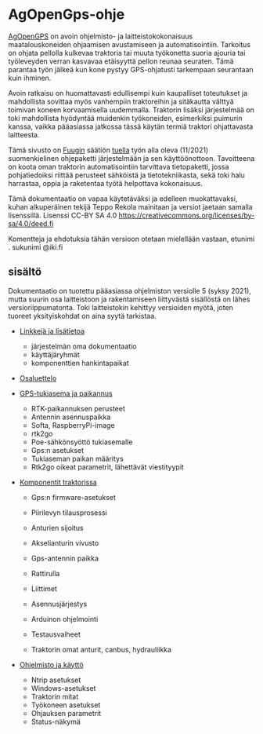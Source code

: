 # AgOpenGps-ohje

[AgOpenGPS](https://github.com/farmerbriantee/AgOpenGPS) on avoin ohjelmisto- ja laitteistokokonaisuus maatalouskoneiden ohjaamisen avustamiseen ja automatisointiin. Tarkoitus on ohjata pellolla kulkevaa traktoria tai muuta työkonetta suoria ajouria tai työleveyden verran kasvavaa etäisyyttä pellon reunaa seuraten. Tämä parantaa työn jälkeä kun kone pystyy GPS-ohjatusti tarkempaan seurantaan kuin ihminen.

Avoin ratkaisu on huomattavasti edullisempi kuin kaupalliset toteutukset ja mahdollista sovittaa myös vanhempiin traktoreihin ja sitäkautta välttyä toimivan koneen korvaamisella uudemmalla. Traktorin lisäksi järjestelmää on toki mahdollista hyödyntää muidenkin työkoneiden, esimerkiksi puimurin kanssa, vaikka pääasiassa jatkossa tässä käytän termiä traktori ohjattavasta laitteesta.

Tämä sivusto on [Fuugin](https://fuug.fi/) säätiön [tuella](https://fuug.fi/2021/elokuussa-2021-myonnetyt-apurahat/) työn alla oleva (11/2021) suomenkielinen ohjepaketti järjestelmään ja sen käyttöönottoon. Tavoitteena on koota oman traktorin automatisointiin tarvittava tietopaketti, jossa pohjatiedoiksi riittää perusteet sähköistä ja tietotekniikasta, sekä toki halu harrastaa, oppia ja raketentaa työtä helpottava kokonaisuus.

Tämä dokumentaatio on vapaa käytetäväksi ja edelleen muokattavaksi, kuhan alkuperäinen tekijä Teppo Rekola mainitaan ja versiot jaetaan samalla lisenssillä. Lisenssi CC-BY SA 4.0 https://creativecommons.org/licenses/by-sa/4.0/deed.fi

Komentteja ja ehdotuksia tähän versioon otetaan mielellään vastaan, etunimi . sukunimi @iki.fi


## sisältö

Dokumentaatio on tuotettu pääasiassa ohjelmiston versiolle 5 (syksy 2021), mutta suurin osa laitteistoon ja rakentamiseen liittyvästä sisällöstä on lähes versioriippumatonta. Toki laitteistokin kehittyy versioiden myötä, joten tuoreet yksityiskohdat on aina syytä tarkistaa.

* [Linkkejä ja lisätietoa](linkit.md)
	* järjestelmän oma dokumentaatio
	* käyttäjäryhmät
	* komponenttien hankintapaikat

* [Osaluettelo](osat.md)

* [GPS-tukiasema ja paikannus](RTK-GPS.md)
	* RTK-paikannuksen perusteet
	* Antennin asennuspaikka
	* Softa, RaspberryPi-image
	* rtk2go
	* Poe-sähkönsyöttö tukiasemalle
	* Gps:n asetukset
	* Tukiaseman paikan määritys
	* Rtk2go oikeat parametrit, lähettävät viestityypit



* [Komponentit traktorissa](traktori.md)
	* Gps:n firmware-asetukset

	* Piirilevyn tilausprosessi

	* Anturien sijoitus
	* Akselianturin vivusto
	* Gps-antennin paikka
	* Rattirulla
	* Liittimet
	* Asennusjärjestys
	* Arduinon ohjelmointi
	* Testausvaiheet

	* Traktorin omat anturit, canbus, hydrauliikka

* [Ohjelmisto ja käyttö](ohjelmisto.md)
	* Ntrip asetukset
	* Windows-asetukset
	* Traktorin mitat
	* Työkoneen asetukset
	* Ohjauksen parametrit
	* Status-näkymä
